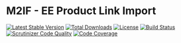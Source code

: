 # M2IF - EE Product Link Import

[![Latest Stable Version](https://img.shields.io/packagist/v/techdivision/import-product-link-ee.svg?style=flat-square)](https://packagist.org/packages/techdivision/import-product-link-ee) 
 [![Total Downloads](https://img.shields.io/packagist/dt/techdivision/import-product-link-ee.svg?style=flat-square)](https://packagist.org/packages/techdivision/import-product-link-ee)
 [![License](https://img.shields.io/packagist/l/techdivision/import-product-link-ee.svg?style=flat-square)](https://packagist.org/packages/techdivision/import-product-link-ee)
 [![Build Status](https://img.shields.io/travis/techdivision/import-product-link-ee/master.svg?style=flat-square)](http://travis-ci.org/techdivision/import-product-link-ee)
 [![Scrutinizer Code Quality](https://img.shields.io/scrutinizer/g/techdivision/import-product-link-ee/master.svg?style=flat-square)](https://scrutinizer-ci.com/g/techdivision/import-product-link-ee/?branch=master) [![Code Coverage](https://img.shields.io/scrutinizer/coverage/g/techdivision/import-product-link-ee/master.svg?style=flat-square)](https://scrutinizer-ci.com/g/techdivision/import-product-link-ee/?branch=master)

 